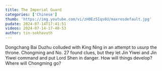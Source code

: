 ```yaml
---
title: The Imperial Guard
categories: ['Chinese']
thumb: 'https://img.youtube.com/vi/zH0Ez5Iqs6U/maxresdefault.jpg'
pudate: 2024-07-14T17:41:51
videos: 2024-07-14-17-40-53
author: tin-sokhavuth
---
```

Dongchang Bai Duzhu colluded with King Ning in an attempt to usurp the throne. Chongming and No. 27 found clues, but they let Jin Yiwei and Jin Yiwei command and put Lord Shen in danger. How will things develop? Where will Chongming go?